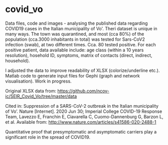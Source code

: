 # covid_vo
Data files, code and images - analysing the published data regarding COVID19 cases in the Italian municipality of Vo'.
Theri dataset is unique in many ways. The town was quarantined, and most (cca 80%) of the population  (cca.3000 inhabitants in total) was tested for Sars-CoV2 infection (swab), at two different times. Cca. 80 tested positive. For each positive patient, data available include: age class (within a 10 years resolution), hosehold ID, symptoms, matrix of contacts (direct, indirect, household).


I adjusted the data to improve readability of XLSX (colorize/underline etc.).
Matlab code to generate input files for Gephi (graph and network visualisation).
Work in progress.

Original XLSX data from: https://github.com/ncov-ic/SEIR_Covid_Vo/tree/master/data

Cited in:
Suppression of a SARS-CoV-2 outbreak in the Italian municipality of Vo’. Nature [Internet]. 2020 Jun 30; 
Imperial College COVID-19 Response Team, Lavezzo E, Franchin E, Ciavarella C, Cuomo-Dannenburg G, Barzon L, et al. 
Available from: http://www.nature.com/articles/s41586-020-2488-1

Quantitative proof that presymptomatic and asymptomatic carriers play a significant role in the spread of COVID19.
